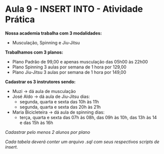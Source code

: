 # Aula 9 - INSERT INTO - Atividade Prática

**Nossa academia trabalha com 3 modalidades:**

- Musculação, Spinning e Jiu-Jitsu

**Trabalhamos com 3 planos:**

- Plano Padrão de 99,00 e apenas musculação das 05h00 às 22h00
- Plano Spinning 3 aulas por semana de 1 hora por 129,00
- Plano Jiu-Jitsu 3 aulas por semana de 1 hora por 149,00

**Cadastrar os 3 instrutores sendo:**

- Muzi -> dá aula de musculação
- José Aldo -> dá aula de Jiu-Jitsu dias:
  - segunda, quarta e sexta das 10h às 11h
  - segunda, quarta e sexta das 20h às 21h
- Maria Bicicleteira -> dá aula de spinning dias:
  - terça, quarta e sexta das 07h às 08h, das 09h às 10h, das 13h às 14 e das 15h às 16h

_Cadastrar pelo menos 2 alunos por plano_

_Cada tabela deverá conter um arquivo .sql com seus respectivos scripts de insert._
